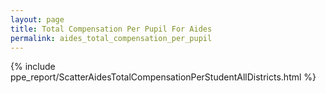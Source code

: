 ```yaml
---
layout: page
title: Total Compensation Per Pupil For Aides
permalink: aides_total_compensation_per_pupil
---
```



{% include ppe_report/ScatterAidesTotalCompensationPerStudentAllDistricts.html %}




